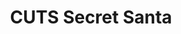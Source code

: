 ---
title: "CUTS Secret Santa"
showdate: 2019-12-16
clip_id: "tUA5XlCFcCg"
location: "Tap Social Movement, Curtis Industrial Estate, OX2 0LX"
booking_link: https://www.wegottickets.com/event/490808
fb_link: https://www.facebook.com/events/1032663013744337/
---